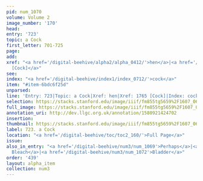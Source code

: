 ```yaml
---
pid: num_1070
volume: Volume 2
image_number: '170'
head: 
entry: '723'
topic: a Cock
first_letter: 701-725
page: 
add: 
xref: "<a href='/digital-beehive/alpha2/alpha_0412/'>hen</a>|<a href='/digital-beehive/toc/toc2_341/'>1765
  [Cock]</a>"
see: 
index: "<a href='/digital-beehive/index1/index_0712/'>cock</a>"
item: "#item-6bdc6f25d"
unparsed: 
line: 'Entry: 723|Topic: a Cock|Xref: hen|Xref: 1765 [Cock]|Index: cock|#item-6bdc6f25d'
selection: https://stacks.stanford.edu/image/iiif/fm855tg5659%2F1607_0637/961,2599,2739,383/full/0/default.jpg
full_image: https://stacks.stanford.edu/image/iiif/fm855tg5659%2F1607_0637/full/full/0/default.jpg
annotation_uri: http://dev.llgc.org.uk/annotation/1580921424702
insertion: 
thumbnail: https://stacks.stanford.edu/image/iiif/fm855tg5659%2F1607_0637/961,2599,600,180/250,/0/default.jpg
label: 723. a Cock
location: "<a href='/digital-beehive/toc/toc2_160/'>Full Page</a>"
issue: 
also_in_entry: "<a href='/digital-beehive/num3/num_1069'>Perhaps</a>|<a href='/digital-beehive/num3/num_1071'>To
  Bleach</a>|<a href='/digital-beehive/num3/num_1072'>Bladder</a>"
order: '439'
layout: alpha_item
collection: num3
---
```

